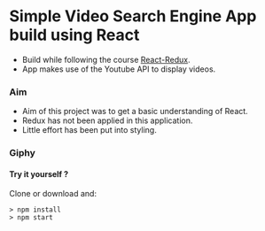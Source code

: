 # Simple Video Search Engine App build using React
- Build while following the course [React-Redux](https://www.udemy.com/react-redux/).
- App makes use of the Youtube API to display videos.

### Aim
- Aim of this project was to get a basic understanding of React.
- Redux has not been applied in this application.
- Little effort has been put into styling.

### Giphy


#### Try it yourself ?
Clone or download and:

```
> npm install
> npm start
```
